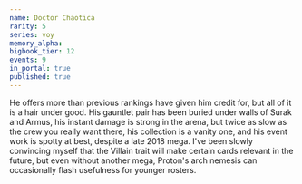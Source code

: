 ```yaml
---
name: Doctor Chaotica
rarity: 5
series: voy
memory_alpha:
bigbook_tier: 12
events: 9
in_portal: true
published: true
---
```


He offers more than previous rankings have given him credit for, but all of it is a hair under good. His gauntlet pair has been buried under walls of Surak and Armus, his instant damage is strong in the arena, but twice as slow as the crew you really want there, his collection is a vanity one, and his event work is spotty at best, despite a late 2018 mega. I've been slowly convincing myself that the Villain trait will make certain cards relevant in the future, but even without another mega, Proton's arch nemesis can occasionally flash usefulness for younger rosters.
